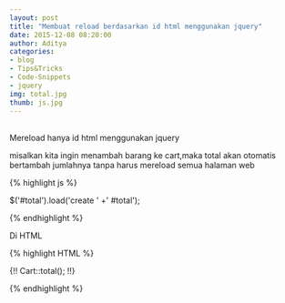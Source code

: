 ```yaml
---
layout: post
title: "Membuat reload berdasarkan id html menggunakan jquery"
date: 2015-12-08 08:20:00
author: Aditya
categories:
- blog
- Tips&Tricks
- Code-Snippets
- jquery
img: total.jpg
thumb: js.jpg
---
```


<b></b> 
<br />
Mereload hanya id html menggunakan jquery
<!--more-->
misalkan kita ingin menambah barang ke cart,maka total akan otomatis bertambah jumlahnya tanpa harus mereload semua halaman web 

{% highlight js %}

$('#total').load('create ' +' #total');
<!-- 
  $('#total') merupakan id td html
  load('create ' +' #total') // 'create' => halaman web yang ingin di reload
' #total'=>target id yang ingin di load.WAJIB menambahkan spasi setelah tanda kutip awal
 -->
{% endhighlight %}

Di HTML

{% highlight HTML %}
 <td><p id="total"> {!! Cart::total(); !!}</p></td>
{% endhighlight %}

